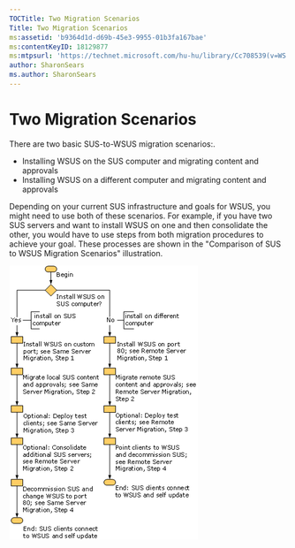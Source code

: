 ```yaml
---
TOCTitle: Two Migration Scenarios
Title: Two Migration Scenarios
ms:assetid: 'b9364d1d-d69b-45e3-9955-01b3fa167bae'
ms:contentKeyID: 18129877
ms:mtpsurl: 'https://technet.microsoft.com/hu-hu/library/Cc708539(v=WS.10)'
author: SharonSears
ms.author: SharonSears
---
```


Two Migration Scenarios
=======================

There are two basic SUS-to-WSUS migration scenarios:.

-   Installing WSUS on the SUS computer and migrating content and approvals
-   Installing WSUS on a different computer and migrating content and approvals

Depending on your current SUS infrastructure and goals for WSUS, you might need to use both of these scenarios. For example, if you have two SUS servers and want to install WSUS on one and then consolidate the other, you would have to use steps from both migration procedures to achieve your goal. These processes are shown in the "Comparison of SUS to WSUS Migration Scenarios" illustration.

![](/security-updates/images/Cc708539.3a6598e9-02fe-4f2b-84c5-2c8f1b0ce261(WS.10).gif)

